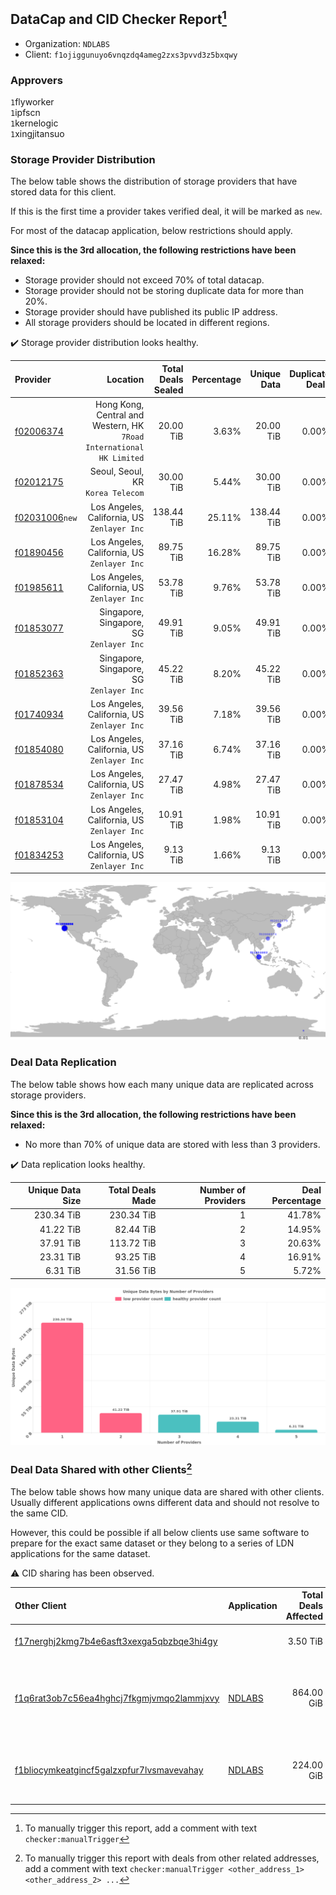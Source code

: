 ## DataCap and CID Checker Report[^1]
 - Organization: `NDLABS`
 - Client: `f1ojiggunuyo6vnqzdq4ameg2zxs3pvvd3z5bxqwy`
### Approvers
`1`flyworker<br/>`1`ipfscn<br/>`1`kernelogic<br/>`1`xingjitansuo

### Storage Provider Distribution
The below table shows the distribution of storage providers that have stored data for this client.

If this is the first time a provider takes verified deal, it will be marked as `new`.

For most of the datacap application, below restrictions should apply.

**Since this is the 3rd allocation, the following restrictions have been relaxed:**
 - Storage provider should not exceed 70% of total datacap.
 - Storage provider should not be storing duplicate data for more than 20%.
 - Storage provider should have published its public IP address.
 - All storage providers should be located in different regions.

✔️ Storage provider distribution looks healthy.

| Provider                                                    |                                                                Location | Total Deals Sealed | Percentage | Unique Data | Duplicate Deals |
| :---------------------------------------------------------- | ----------------------------------------------------------------------: | -----------------: | ---------: | ----------: | --------------: |
| [f02006374](https://filfox.info/en/address/f02006374)       | Hong Kong, Central and Western, HK<br/>`7Road International HK Limited` |          20.00 TiB |      3.63% |   20.00 TiB |           0.00% |
| [f02012175](https://filfox.info/en/address/f02012175)       |                                    Seoul, Seoul, KR<br/>`Korea Telecom` |          30.00 TiB |      5.44% |   30.00 TiB |           0.00% |
| [f02031006](https://filfox.info/en/address/f02031006)`new`  |                          Los Angeles, California, US<br/>`Zenlayer Inc` |         138.44 TiB |     25.11% |  138.44 TiB |           0.00% |
| [f01890456](https://filfox.info/en/address/f01890456)       |                          Los Angeles, California, US<br/>`Zenlayer Inc` |          89.75 TiB |     16.28% |   89.75 TiB |           0.00% |
| [f01985611](https://filfox.info/en/address/f01985611)       |                          Los Angeles, California, US<br/>`Zenlayer Inc` |          53.78 TiB |      9.76% |   53.78 TiB |           0.00% |
| [f01853077](https://filfox.info/en/address/f01853077)       |                             Singapore, Singapore, SG<br/>`Zenlayer Inc` |          49.91 TiB |      9.05% |   49.91 TiB |           0.00% |
| [f01852363](https://filfox.info/en/address/f01852363)       |                             Singapore, Singapore, SG<br/>`Zenlayer Inc` |          45.22 TiB |      8.20% |   45.22 TiB |           0.00% |
| [f01740934](https://filfox.info/en/address/f01740934)       |                          Los Angeles, California, US<br/>`Zenlayer Inc` |          39.56 TiB |      7.18% |   39.56 TiB |           0.00% |
| [f01854080](https://filfox.info/en/address/f01854080)       |                          Los Angeles, California, US<br/>`Zenlayer Inc` |          37.16 TiB |      6.74% |   37.16 TiB |           0.00% |
| [f01878534](https://filfox.info/en/address/f01878534)       |                          Los Angeles, California, US<br/>`Zenlayer Inc` |          27.47 TiB |      4.98% |   27.47 TiB |           0.00% |
| [f01853104](https://filfox.info/en/address/f01853104)       |                          Los Angeles, California, US<br/>`Zenlayer Inc` |          10.91 TiB |      1.98% |   10.91 TiB |           0.00% |
| [f01834253](https://filfox.info/en/address/f01834253)       |                          Los Angeles, California, US<br/>`Zenlayer Inc` |           9.13 TiB |      1.66% |    9.13 TiB |           0.00% |

<img src="https://raw.githubusercontent.com/data-preservation-programs/filplus-checker-assets/main/filecoin-project/filecoin-plus-large-datasets/issues/1524/1677039791527.png"/>

### Deal Data Replication
The below table shows how each many unique data are replicated across storage providers.


**Since this is the 3rd allocation, the following restrictions have been relaxed:**
- No more than 70% of unique data are stored with less than 3 providers.

✔️ Data replication looks healthy.

| Unique Data Size | Total Deals Made | Number of Providers | Deal Percentage |
| ---------------: | ---------------: | ------------------: | --------------: |
|       230.34 TiB |       230.34 TiB |                   1 |          41.78% |
|        41.22 TiB |        82.44 TiB |                   2 |          14.95% |
|        37.91 TiB |       113.72 TiB |                   3 |          20.63% |
|        23.31 TiB |        93.25 TiB |                   4 |          16.91% |
|         6.31 TiB |        31.56 TiB |                   5 |           5.72% |

<img src="https://raw.githubusercontent.com/data-preservation-programs/filplus-checker-assets/main/filecoin-project/filecoin-plus-large-datasets/issues/1524/1677039792261.png"/>

### Deal Data Shared with other Clients[^3]
The below table shows how many unique data are shared with other clients.
Usually different applications owns different data and should not resolve to the same CID.

However, this could be possible if all below clients use same software to prepare for the exact same dataset or they belong to a series of LDN applications for the same dataset.

⚠️ CID sharing has been observed.

| Other Client                                                                                                          | Application                                                                            | Total Deals Affected | Unique CIDs | Approvers                                                                                                      |
| :-------------------------------------------------------------------------------------------------------------------- | :------------------------------------------------------------------------------------- | -------------------: | ----------: | :------------------------------------------------------------------------------------------------------------- |
| [f17nerghj2kmg7b4e6asft3xexga5qbzbqe3hi4gy](https://filfox.info/en/address/f17nerghj2kmg7b4e6asft3xexga5qbzbqe3hi4gy) | [](https://github.com/filecoin-project/filecoin-plus-large-datasets/issues/1523)       |             3.50 TiB |          56 | `1`ipfscn<br/>`1`kernelogic<br/>`1`xingjitansuo                                                                |
| [f1q6rat3ob7c56ea4hghcj7fkgmjvmqo2lammjxvy](https://filfox.info/en/address/f1q6rat3ob7c56ea4hghcj7fkgmjvmqo2lammjxvy) | [NDLABS](https://github.com/filecoin-project/filecoin-plus-large-datasets/issues/1521) |           864.00 GiB |          27 | `1`1ane-1<br/>`1`cryptowhizzard<br/>`1`kernelogic<br/>`1`Tom-OriginStorage<br/>`1`xingjitansuo<br/>`1`YuanHeHK |
| [f1bliocymkeatgincf5galzxpfur7lvsmavevahay](https://filfox.info/en/address/f1bliocymkeatgincf5galzxpfur7lvsmavevahay) | [NDLABS](https://github.com/filecoin-project/filecoin-plus-large-datasets/issues/1522) |           224.00 GiB |           5 | `1`Joss-Hua<br/>`1`kernelogic<br/>`1`Tom-OriginStorage<br/>`1`YuanHeHK<br/>`1`zizi-defil                       |

[^1]: To manually trigger this report, add a comment with text `checker:manualTrigger`

[^2]: Deals from those addresses are combined into this report as they are specified with `checker:manualTrigger`

[^3]: To manually trigger this report with deals from other related addresses, add a comment with text `checker:manualTrigger <other_address_1> <other_address_2> ...`
